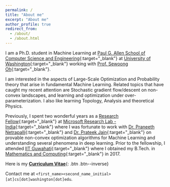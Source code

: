 ```yaml
---
permalink: /
title: "About me"
excerpt: "About me"
author_profile: true
redirect_from: 
  - /about/
  - /about.html
---
```


I am a Ph.D. student in Machine Learning at [Paul G. Allen School of Computer Science and Engineering](https://www.cs.washington.edu/){:target="_blank"} at [University of Washington](https://www.washington.edu/){:target="_blank"} working with [Prof. Sewoong Oh](https://homes.cs.washington.edu/~sewoong/){:target="_blank"}.

I am interested in the aspects of Large-Scale Optimization and Probability theory that arise in fundamental Machine Learning. Related topics that have caught my recent attention are Stochastic gradient flow/descent on non-convex landscapes, and learning and optimization under over-parameterization. I also like learning Topology, Analysis and theoretical Physics.

Previously, I spent two wonderful years as a [Research Fellow](https://www.microsoft.com/en-us/research/lab/microsoft-research-india/research-fellow-program/?#){:target="_blank"} at [Microsoft Research Lab - India](https://www.microsoft.com/en-us/research/lab/microsoft-research-india/){:target="_blank"} where I was fortunate to work with [Dr. Praneeth Netrapalli](https://praneethnetrapalli.org/){:target="_blank"} and [Dr. Prateek Jain](http://www.prateekjain.org/){:target="_blank"} on provable non-convex optimization algorithms for Machine Learning and understanding several phenomena in deep learning. Prior to the fellowship, I attended [IIT Guwahati](http://www.iitg.ernet.in/){:target="_blank"} where I obtained my B.Tech. in [Mathematics and Computing](https://www.iitg.ernet.in/maths/acads/btech_struct.php){:target="_blank"} in 2017.

Here is my [__Curriculum Vitae__](\files\Raghav_CV.pdf){: .btn .btn--inverse}

Contact me at `<first_name><second_name_initial>[at]cs[dot]washington[dot]edu`.